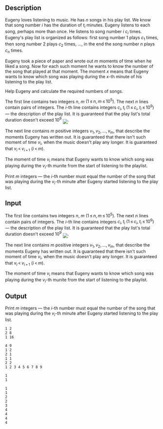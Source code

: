 ## Description

<div><p>Eugeny loves listening to music. He has <span class="tex-span"><i>n</i></span> songs in his play list. We know that song number <span class="tex-span"><i>i</i></span> has the duration of <span class="tex-span"><i>t</i><sub class="lower-index"><i>i</i></sub></span> minutes. Eugeny listens to each song, perhaps more than once. He listens to song number <span class="tex-span"><i>i</i></span> <span class="tex-span"><i>c</i><sub class="lower-index"><i>i</i></sub></span> times. Eugeny's play list is organized as follows: first song number <span class="tex-span">1</span> plays <span class="tex-span"><i>c</i><sub class="lower-index">1</sub></span> times, then song number <span class="tex-span">2</span> plays <span class="tex-span"><i>c</i><sub class="lower-index">2</sub></span> times, <span class="tex-span">...</span>, in the end the song number <span class="tex-span"><i>n</i></span> plays <span class="tex-span"><i>c</i><sub class="lower-index"><i>n</i></sub></span> times.</p><p>Eugeny took a piece of paper and wrote out <span class="tex-span"><i>m</i></span> moments of time when he liked a song. Now for each such moment he wants to know the number of the song that played at that moment. The moment <span class="tex-span"><i>x</i></span> means that Eugeny wants to know which song was playing during the <span class="tex-span"><i>x</i></span>-th minute of his listening to the play list.</p><p>Help Eugeny and calculate the required numbers of songs.</p></div><div class="input-specification"><p>The first line contains two integers <span class="tex-span"><i>n</i></span>, <span class="tex-span"><i>m</i></span> <span class="tex-span">(1 ≤ <i>n</i>, <i>m</i> ≤ 10<sup class="upper-index">5</sup>)</span>. The next <span class="tex-span"><i>n</i></span> lines contain pairs of integers. The <span class="tex-span"><i>i</i></span>-th line contains integers <span class="tex-span"><i>c</i><sub class="lower-index"><i>i</i></sub>, <i>t</i><sub class="lower-index"><i>i</i></sub></span> <span class="tex-span">(1 ≤ <i>c</i><sub class="lower-index"><i>i</i></sub>, <i>t</i><sub class="lower-index"><i>i</i></sub> ≤ 10<sup class="upper-index">9</sup>)</span> — the description of the play list. It is guaranteed that the play list's total duration doesn't exceed <span class="tex-span">10<sup class="upper-index">9</sup></span> <img align="middle" class="tex-formula" src="file://R6q3mTjY.png" style="max-width: 100.0%;max-height: 100.0%;">.</p><p>The next line contains <span class="tex-span"><i>m</i></span> positive integers <span class="tex-span"><i>v</i><sub class="lower-index">1</sub>, <i>v</i><sub class="lower-index">2</sub>, ..., <i>v</i><sub class="lower-index"><i>m</i></sub></span>, that describe the moments Eugeny has written out. It is guaranteed that there isn't such moment of time <span class="tex-span"><i>v</i><sub class="lower-index"><i>i</i></sub></span>, when the music doesn't play any longer. It is guaranteed that <span class="tex-span"><i>v</i><sub class="lower-index"><i>i</i></sub> &lt; <i>v</i><sub class="lower-index"><i>i</i> + 1</sub></span> <span class="tex-span">(<i>i</i> &lt; <i>m</i>)</span>.</p><p>The moment of time <span class="tex-span"><i>v</i><sub class="lower-index"><i>i</i></sub></span> means that Eugeny wants to know which song was playing during the <span class="tex-span"><i>v</i><sub class="lower-index"><i>i</i></sub></span>-th munite from the start of listening to the playlist.</p></div><div class="output-specification"><p>Print <span class="tex-span"><i>m</i></span> integers — the <span class="tex-span"><i>i</i></span>-th number must equal the number of the song that was playing during the <span class="tex-span"><i>v</i><sub class="lower-index"><i>i</i></sub></span>-th minute after Eugeny started listening to the play list.</p></div>

## Input

<p>The first line contains two integers <span class="tex-span"><i>n</i></span>, <span class="tex-span"><i>m</i></span> <span class="tex-span">(1 ≤ <i>n</i>, <i>m</i> ≤ 10<sup class="upper-index">5</sup>)</span>. The next <span class="tex-span"><i>n</i></span> lines contain pairs of integers. The <span class="tex-span"><i>i</i></span>-th line contains integers <span class="tex-span"><i>c</i><sub class="lower-index"><i>i</i></sub>, <i>t</i><sub class="lower-index"><i>i</i></sub></span> <span class="tex-span">(1 ≤ <i>c</i><sub class="lower-index"><i>i</i></sub>, <i>t</i><sub class="lower-index"><i>i</i></sub> ≤ 10<sup class="upper-index">9</sup>)</span> — the description of the play list. It is guaranteed that the play list's total duration doesn't exceed <span class="tex-span">10<sup class="upper-index">9</sup></span> <img align="middle" class="tex-formula" src="file://R6q3mTjY.png" style="max-width: 100.0%;max-height: 100.0%;">.</p><p>The next line contains <span class="tex-span"><i>m</i></span> positive integers <span class="tex-span"><i>v</i><sub class="lower-index">1</sub>, <i>v</i><sub class="lower-index">2</sub>, ..., <i>v</i><sub class="lower-index"><i>m</i></sub></span>, that describe the moments Eugeny has written out. It is guaranteed that there isn't such moment of time <span class="tex-span"><i>v</i><sub class="lower-index"><i>i</i></sub></span>, when the music doesn't play any longer. It is guaranteed that <span class="tex-span"><i>v</i><sub class="lower-index"><i>i</i></sub> &lt; <i>v</i><sub class="lower-index"><i>i</i> + 1</sub></span> <span class="tex-span">(<i>i</i> &lt; <i>m</i>)</span>.</p><p>The moment of time <span class="tex-span"><i>v</i><sub class="lower-index"><i>i</i></sub></span> means that Eugeny wants to know which song was playing during the <span class="tex-span"><i>v</i><sub class="lower-index"><i>i</i></sub></span>-th munite from the start of listening to the playlist.</p>

## Output

<p>Print <span class="tex-span"><i>m</i></span> integers — the <span class="tex-span"><i>i</i></span>-th number must equal the number of the song that was playing during the <span class="tex-span"><i>v</i><sub class="lower-index"><i>i</i></sub></span>-th minute after Eugeny started listening to the play list.</p>





```input1
1 2
2 8
1 16

```




```input2
4 9
1 2
2 1
1 1
2 2
1 2 3 4 5 6 7 8 9

```




```output1
1
1

```




```output2
1
1
2
2
3
4
4
4
4

```


